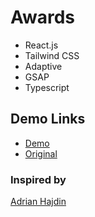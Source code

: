 # Awards

- React.js
- Tailwind CSS
- Adaptive
- GSAP
- Typescript

## Demo Links
- [Demo](https://AndriiZakharenko.github.io/awards/)
- [Original](https://zentry.com/)

### Inspired by 
[Adrian Hajdin](https://github.com/adrianhajdin)
